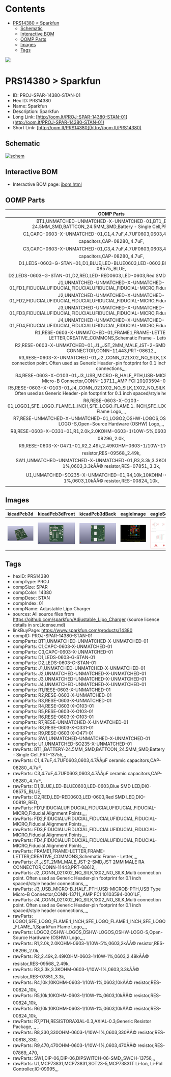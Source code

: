



Contents
========

* [PRS14380 > Sparkfun](#prs14380--sparkfun)
	* [Schematic](#schematic)
	* [Interactive BOM](#interactive-bom)
	* [OOMP Parts](#oomp-parts)
	* [Images](#images)
	* [Tags](#tags)
  
![][im]
# PRS14380 > Sparkfun

- ID: PROJ-SPAR-14380-STAN-01
- Hex ID: PRS14380
- Name: Sparkfun
- Description: Sparkfun
- Long Link: [http://oom.lt/PROJ-SPAR-14380-STAN-01](http://oom.lt/PROJ-SPAR-14380-STAN-01)
- Short Link: [http://oom.lt/PRS14380](http://oom.lt/PRS14380)

## Schematic
  
[![schem](eagleSchemImage.png)](eagleSchemImage.png)
## Interactive BOM

- Interactive BOM page: [ibom.html](https://htmlpreview.github.io/?https://github.com/oomlout/oomlout_OOMP_projects/blob/main/PROJ-SPAR-14380-STAN-01/kicad/bom/ibom.html)

## OOMP Parts
  

|OOMP Parts|
| :---: |
|BT1,UNMATCHED-UNMATCHED-X-UNMATCHED-01,BT1,,BATTERY-24.5MM_SMD,BATTCON_24.5MM_SMD,Battery - Single Cell,PRT-13755,,,|
|C1,CAPC-0603-X-UNMATCHED-01,C1,4.7uF,4.7UF0603,0603,4.7ÃÂµF ceramic capacitors,CAP-08280,,4.7uF,|
|C3,CAPC-0603-X-UNMATCHED-01,C3,4.7uF,4.7UF0603,0603,4.7ÃÂµF ceramic capacitors,CAP-08280,,4.7uF,|
|D1,LEDS-0603-G-STAN-01,D1,BLUE,LED-BLUE0603,LED-0603,Blue SMD LED,DIO-08575,,BLUE,|
|D2,LEDS-0603-G-STAN-01,D2,RED,LED-RED0603,LED-0603,Red SMD LED,DIO-00819,,RED,|
|J1,UNMATCHED-UNMATCHED-X-UNMATCHED-01,FD1,FIDUCIALUFIDUCIAL,FIDUCIALUFIDUCIAL,FIDUCIAL-MICRO,Fiducial Alignment Points,,,,|
|J2,UNMATCHED-UNMATCHED-X-UNMATCHED-01,FD2,FIDUCIALUFIDUCIAL,FIDUCIALUFIDUCIAL,FIDUCIAL-MICRO,Fiducial Alignment Points,,,,|
|J3,UNMATCHED-UNMATCHED-X-UNMATCHED-01,FD3,FIDUCIALUFIDUCIAL,FIDUCIALUFIDUCIAL,FIDUCIAL-MICRO,Fiducial Alignment Points,,,,|
|J4,UNMATCHED-UNMATCHED-X-UNMATCHED-01,FD4,FIDUCIALUFIDUCIAL,FIDUCIALUFIDUCIAL,FIDUCIAL-MICRO,Fiducial Alignment Points,,,,|
|R1,RESE-0603-X-UNMATCHED-01,FRAME1,FRAME-LETTER,FRAME-LETTER,CREATIVE_COMMONS,Schematic Frame - Letter,,,,|
|R2,RESE-0603-X-UNMATCHED-01,J1,,JST_2MM_MALE,JST-2-SMD,JST 2MM MALE RA CONNECTOR,CONN-11443,PRT-08612,,|
|R3,RESE-0603-X-UNMATCHED-01,J2,,CONN_021X02_NO_SILK,1X02_NO_SILK,Multi connection point. Often used as Generic Header-pin footprint for 0.1 inch spaced/style header connections,,,,|
|R4,RESE-0603-X-O103-01,J3,,USB_MICRO-B_HALF_PTH,USB-MICROB-PTH,USB Type Micro-B Connector,CONN-13711,,AMP FCI 10103594-0001LF,|
|R5,RESE-0603-X-O103-01,J4,,CONN_021X02_NO_SILK,1X02_NO_SILK,Multi connection point. Often used as Generic Header-pin footprint for 0.1 inch spaced/style header connections,,,,|
|R6,RESE-0603-X-O103-01,LOGO1,SFE_LOGO_FLAME.1_INCH,SFE_LOGO_FLAME.1_INCH,SFE_LOGO_FLAME_.1,SparkFun Flame Logo,,,,|
|R7,RESE-UNMATCHED-X-UNMATCHED-01,LOGO2,OSHW-LOGOS,OSHW-LOGOS,OSHW-LOGO-S,Open-Source Hardware (OSHW) Logo,,,,|
|R8,RESE-0603-X-O331-01,R1,2.0k,2.0KOHM-0603-1/10W-5%,0603,2kÃÂ© resistor,RES-08296,,2.0k,|
|R9,RESE-0603-X-O471-01,R2,2.49k,2.49KOHM-0603-1/10W-1%,0603,2.49kÃÂ© resistor,RES-09568,,2.49k,|
|SW1,UNMATCHED-UNMATCHED-X-UNMATCHED-01,R3,3.3k,3.3KOHM-0603-1/10W-1%,0603,3.3kÃÂ© resistor,RES-07851,,3.3k,|
|U1,UNMATCHED-SO235-X-UNMATCHED-01,R4,10k,10KOHM-0603-1/10W-1%,0603,10kÃÂ© resistor,RES-00824,,10k,|

## Images
  
  

|kicadPcb3d|kicadPcb3dFront|kicadPcb3dBack|eagleImage|eagleSchemImage|
| :---: | :---: | :---: | :---: | :---: |
|[![kicadPcb3d](kicadPcb3d_140.png)](kicadPcb3d.png)|[![kicadPcb3dFront](kicadPcb3dFront_140.png)](kicadPcb3dFront.png)|[![kicadPcb3dBack](kicadPcb3dBack_140.png)](kicadPcb3dBack.png)|[![eagleImage](eagleImage_140.png)](eagleImage.png)|[![eagleSchemImage](eagleSchemImage_140.png)](eagleSchemImage.png)|

## Tags

- hexID: PRS14380
- oompType: PROJ
- oompSize: SPAR
- oompColor: 14380
- oompDesc: STAN
- oompIndex: 01
- oompName: Adjustable Lipo Charger
- sources: All source files from https://github.com/sparkfun/Adjustable_Lipo_Charger (source licence details in srcLicense.md)
- linkBuyPage: https://www.sparkfun.com/products/14380
- oompID: PROJ-SPAR-14380-STAN-01
- oompParts: BT1,UNMATCHED-UNMATCHED-X-UNMATCHED-01
- oompParts: C1,CAPC-0603-X-UNMATCHED-01
- oompParts: C3,CAPC-0603-X-UNMATCHED-01
- oompParts: D1,LEDS-0603-G-STAN-01
- oompParts: D2,LEDS-0603-G-STAN-01
- oompParts: J1,UNMATCHED-UNMATCHED-X-UNMATCHED-01
- oompParts: J2,UNMATCHED-UNMATCHED-X-UNMATCHED-01
- oompParts: J3,UNMATCHED-UNMATCHED-X-UNMATCHED-01
- oompParts: J4,UNMATCHED-UNMATCHED-X-UNMATCHED-01
- oompParts: R1,RESE-0603-X-UNMATCHED-01
- oompParts: R2,RESE-0603-X-UNMATCHED-01
- oompParts: R3,RESE-0603-X-UNMATCHED-01
- oompParts: R4,RESE-0603-X-O103-01
- oompParts: R5,RESE-0603-X-O103-01
- oompParts: R6,RESE-0603-X-O103-01
- oompParts: R7,RESE-UNMATCHED-X-UNMATCHED-01
- oompParts: R8,RESE-0603-X-O331-01
- oompParts: R9,RESE-0603-X-O471-01
- oompParts: SW1,UNMATCHED-UNMATCHED-X-UNMATCHED-01
- oompParts: U1,UNMATCHED-SO235-X-UNMATCHED-01
- rawParts: BT1,,BATTERY-24.5MM_SMD,BATTCON_24.5MM_SMD,Battery - Single Cell,PRT-13755,,,
- rawParts: C1,4.7uF,4.7UF0603,0603,4.7ÃÂµF ceramic capacitors,CAP-08280,,4.7uF,
- rawParts: C3,4.7uF,4.7UF0603,0603,4.7ÃÂµF ceramic capacitors,CAP-08280,,4.7uF,
- rawParts: D1,BLUE,LED-BLUE0603,LED-0603,Blue SMD LED,DIO-08575,,BLUE,
- rawParts: D2,RED,LED-RED0603,LED-0603,Red SMD LED,DIO-00819,,RED,
- rawParts: FD1,FIDUCIALUFIDUCIAL,FIDUCIALUFIDUCIAL,FIDUCIAL-MICRO,Fiducial Alignment Points,,,,
- rawParts: FD2,FIDUCIALUFIDUCIAL,FIDUCIALUFIDUCIAL,FIDUCIAL-MICRO,Fiducial Alignment Points,,,,
- rawParts: FD3,FIDUCIALUFIDUCIAL,FIDUCIALUFIDUCIAL,FIDUCIAL-MICRO,Fiducial Alignment Points,,,,
- rawParts: FD4,FIDUCIALUFIDUCIAL,FIDUCIALUFIDUCIAL,FIDUCIAL-MICRO,Fiducial Alignment Points,,,,
- rawParts: FRAME1,FRAME-LETTER,FRAME-LETTER,CREATIVE_COMMONS,Schematic Frame - Letter,,,,
- rawParts: J1,,JST_2MM_MALE,JST-2-SMD,JST 2MM MALE RA CONNECTOR,CONN-11443,PRT-08612,,
- rawParts: J2,,CONN_021X02_NO_SILK,1X02_NO_SILK,Multi connection point. Often used as Generic Header-pin footprint for 0.1 inch spaced/style header connections,,,,
- rawParts: J3,,USB_MICRO-B_HALF_PTH,USB-MICROB-PTH,USB Type Micro-B Connector,CONN-13711,,AMP FCI 10103594-0001LF,
- rawParts: J4,,CONN_021X02_NO_SILK,1X02_NO_SILK,Multi connection point. Often used as Generic Header-pin footprint for 0.1 inch spaced/style header connections,,,,
- rawParts: LOGO1,SFE_LOGO_FLAME.1_INCH,SFE_LOGO_FLAME.1_INCH,SFE_LOGO_FLAME_.1,SparkFun Flame Logo,,,,
- rawParts: LOGO2,OSHW-LOGOS,OSHW-LOGOS,OSHW-LOGO-S,Open-Source Hardware (OSHW) Logo,,,,
- rawParts: R1,2.0k,2.0KOHM-0603-1/10W-5%,0603,2kÃÂ© resistor,RES-08296,,2.0k,
- rawParts: R2,2.49k,2.49KOHM-0603-1/10W-1%,0603,2.49kÃÂ© resistor,RES-09568,,2.49k,
- rawParts: R3,3.3k,3.3KOHM-0603-1/10W-1%,0603,3.3kÃÂ© resistor,RES-07851,,3.3k,
- rawParts: R4,10k,10KOHM-0603-1/10W-1%,0603,10kÃÂ© resistor,RES-00824,,10k,
- rawParts: R5,10k,10KOHM-0603-1/10W-1%,0603,10kÃÂ© resistor,RES-00824,,10k,
- rawParts: R6,10k,10KOHM-0603-1/10W-1%,0603,10kÃÂ© resistor,RES-00824,,10k,
- rawParts: R7,PTH,RESISTORAXIAL-0.3,AXIAL-0.3,Generic Resistor Package, ,, ,
- rawParts: R8,330,330OHM-0603-1/10W-1%,0603,330ÃÂ© resistor,RES-00818,,330,
- rawParts: R9,470,470OHM-0603-1/10W-1%,0603,470ÃÂ© resistor,RES-07869,,470,
- rawParts: SW1,DIP-06,DIP-06,DIPSWITCH-06-SMD,,SWCH-13756,,,
- rawParts: U1,MCP73831,MCP73831,SOT23-5,MCP73831T Li-Ion, Li-Pol Controller,IC-09995,,,



[im]: kicadPcb3d_450.png
